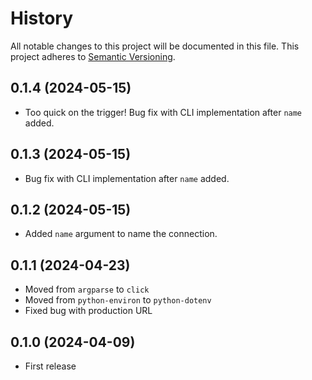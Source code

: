 # History

All notable changes to this project will be documented in this file. This project adheres to [Semantic Versioning](http://semver.org/).

## 0.1.4 (2024-05-15)

- Too quick on the trigger! Bug fix with CLI implementation after `name` added.

## 0.1.3 (2024-05-15)

- Bug fix with CLI implementation after `name` added.

## 0.1.2 (2024-05-15)

- Added `name` argument to name the connection.

## 0.1.1 (2024-04-23)

- Moved from `argparse` to `click`
- Moved from `python-environ` to `python-dotenv`
- Fixed bug with production URL

## 0.1.0 (2024-04-09)

- First release
